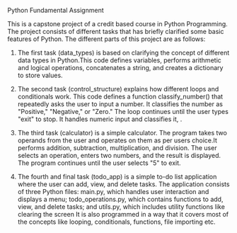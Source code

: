 Python Fundamental Assignment

This is a capstone project of a credit based course in Python Programming. The project consists of different tasks
that has briefly clarified some basic features of Python. The different parts of this project are as follows:

1. The first task (data_types) is based on clarifying the concept of different data types in Python.This code defines variables, performs arithmetic and logical operations, concatenates a string, and creates a dictionary to store values. 

2. The second task (control_structure) explains how different loops and conditionals work. This code defines a function classify_number() that repeatedly asks the user to input a number. It classifies the number as "Positive," "Negative," or "Zero." The loop continues until the user types "exit" to stop. It handles numeric input and classifies it, .

3. The third task (calculator) is a simple calculator. The program takes two operands from the user and operates on them as per users choice.It performs addition, subtraction, multiplication, and division. The user selects an operation, enters two numbers, and the result is displayed. The program continues until the user selects "5" to exit.

4. The fourth and final task (todo_app)  is a simple to-do list application where the user can add, view, and delete tasks. The application consists of three Python files: main.py, which handles user interaction and displays a menu; todo_operations.py, which contains functions to add, view, and delete tasks; and utils.py, which includes utility functions like clearing the screen It is also programmed in a way that it covers most of the concepts like looping, conditionals, functions, file importing etc.
